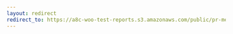 ```yaml
---
layout: redirect
redirect_to: https://a8c-woo-test-reports.s3.amazonaws.com/public/pr-merge/45570/api/index.html
---
```

